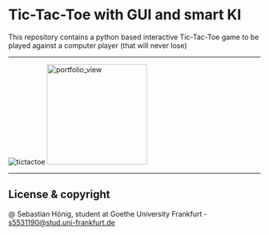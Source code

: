 # Tic-Tac-Toe with GUI and smart KI

This repository contains a python based interactive Tic-Tac-Toe game to be played against a computer player (that will never lose)

---

![tictactoe](https://user-images.githubusercontent.com/90109108/133911461-75468323-97f5-465b-a3d2-bcb8b78c0ffe.gif)
<img width="200" alt="portfolio_view" src="https://user-images.githubusercontent.com/90109108/133911461-75468323-97f5-465b-a3d2-bcb8b78c0ffe.gif">


---

## License & copyright

@ Sebastian Hönig, student at Goethe University Frankfurt - s5531190@stud.uni-frankfurt.de

